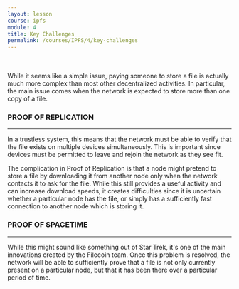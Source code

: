 ```yaml
---
layout: lesson
course: ipfs
module: 4
title: Key Challenges
permalink: /courses/IPFS/4/key-challenges
---
```


<br>
<br>
<span class="openingParagraph">
While it seems like a simple issue, paying someone to store a file is actually much more complex than most other decentralized activities. In particular, the main issue comes when the network is expected to store more than one copy of a file.</span>
&nbsp;
<h3>PROOF OF REPLICATION</h3>
<hr />
In a trustless system, this means that the network must be able to verify that the file exists on multiple devices simultaneously. This is important since devices must be permitted to leave and rejoin the network as they see fit.

The complication in Proof of Replication is that a node might pretend to store a file by downloading it from another node only when the network contacts it to ask for the file. While this still provides a useful activity and can increase download speeds, it creates difficulties since it is uncertain whether a particular node has the file, or simply has a sufficiently fast connection to another node which is storing it.
&nbsp;
<h3>PROOF OF SPACETIME</h3>
<hr />
While this might sound like something out of Star Trek, it's one of the main innovations created by the Filecoin team. Once this problem is resolved, the network will be able to sufficiently prove that a file is not only currently present on a particular node, but that it has been there over a particular period of time.
